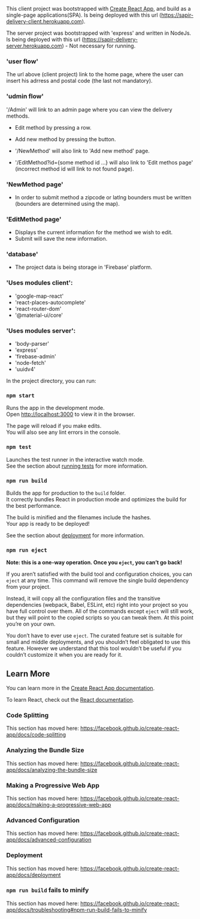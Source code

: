 This client project was bootstrapped with [Create React App](https://github.com/facebook/create-react-app),
and build as a single-page applications(SPA).
Is being deployed with this url (https://sapir-delivery-client.herokuapp.com).

The server project was bootstrapped with 'express' and written in NodeJs.
Is being deployed with this url (https://sapir-delivery-server.herokuapp.com) - Not necessary for running.

### 'user flow'
The url above (client project) link to the home page, where the user can insert his adrress and postal code (the last not mandatory).

### 'udmin flow'
'/Admin' will link to an admin page where you can view the delivery methods.
- Edit method by pressing a row.
- Add new method by pressing the button.

- '/NewMethod' will also link to 'Add new method' page.
- '/EditMethod?id={some method id ...} will also link to 'Edit methos page' (incorrect method id will link to not found page).

### 'NewMethod page'
- In order to submit method a zipcode or latlng bounders must be written (bounders are determined using the map).

### 'EditMethod page'
- Displays the current information for the method we wish to edit.
- Submit will save the new information.

### 'database'
- The project data is being storage in 'Firebase' platform.

### 'Uses modules client':
- 'google-map-react'
- 'react-places-autocomplete'
- 'react-router-dom'
- '@material-ui/core'

### 'Uses modules server':
- 'body-parser'
- 'express'
- 'firebase-admin'
- 'node-fetch'
- 'uuidv4'




In the project directory, you can run:

### `npm start`

Runs the app in the development mode.<br />
Open [http://localhost:3000](http://localhost:3000) to view it in the browser.

The page will reload if you make edits.<br />
You will also see any lint errors in the console.

### `npm test`

Launches the test runner in the interactive watch mode.<br />
See the section about [running tests](https://facebook.github.io/create-react-app/docs/running-tests) for more information.

### `npm run build`

Builds the app for production to the `build` folder.<br />
It correctly bundles React in production mode and optimizes the build for the best performance.

The build is minified and the filenames include the hashes.<br />
Your app is ready to be deployed!

See the section about [deployment](https://facebook.github.io/create-react-app/docs/deployment) for more information.

### `npm run eject`

**Note: this is a one-way operation. Once you `eject`, you can’t go back!**

If you aren’t satisfied with the build tool and configuration choices, you can `eject` at any time. This command will remove the single build dependency from your project.

Instead, it will copy all the configuration files and the transitive dependencies (webpack, Babel, ESLint, etc) right into your project so you have full control over them. All of the commands except `eject` will still work, but they will point to the copied scripts so you can tweak them. At this point you’re on your own.

You don’t have to ever use `eject`. The curated feature set is suitable for small and middle deployments, and you shouldn’t feel obligated to use this feature. However we understand that this tool wouldn’t be useful if you couldn’t customize it when you are ready for it.

## Learn More

You can learn more in the [Create React App documentation](https://facebook.github.io/create-react-app/docs/getting-started).

To learn React, check out the [React documentation](https://reactjs.org/).

### Code Splitting

This section has moved here: https://facebook.github.io/create-react-app/docs/code-splitting

### Analyzing the Bundle Size

This section has moved here: https://facebook.github.io/create-react-app/docs/analyzing-the-bundle-size

### Making a Progressive Web App

This section has moved here: https://facebook.github.io/create-react-app/docs/making-a-progressive-web-app

### Advanced Configuration

This section has moved here: https://facebook.github.io/create-react-app/docs/advanced-configuration

### Deployment

This section has moved here: https://facebook.github.io/create-react-app/docs/deployment

### `npm run build` fails to minify

This section has moved here: https://facebook.github.io/create-react-app/docs/troubleshooting#npm-run-build-fails-to-minify
